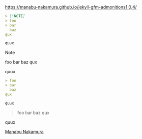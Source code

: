 https://manabu-nakamura.github.io/jekyll-gfm-admonitions1.0.4/
```markdown
> [!NOTE]
> foo
> bar
  baz
qux

quux
```
> [!NOTE]
> foo
> bar
  baz
qux

quux
```markdown
> foo
> bar
  baz
qux

quux
```
> foo
> bar
  baz
qux

quux

[Manabu Nakamura](https://github.com/manabu-nakamura)
